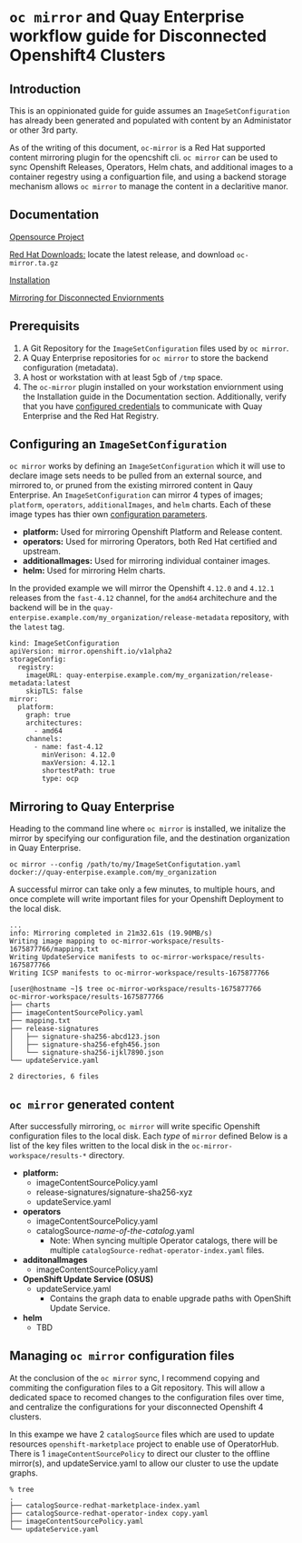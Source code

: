 # `oc mirror` and Quay Enterprise workflow guide for Disconnected Openshift4 Clusters

## Introduction
This is an oppinionated guide for  guide assumes an `ImageSetConfiguration` has already been generated and populated with content by an Administator or other 3rd party. 

As of the writing of this document, `oc-mirror` is a Red Hat supported content mirroring plugin for the opencshift cli.  `oc mirror` can be used to sync Openshift Releases, Operators, Helm chats, and additional images to a container regestry using a configuartion file, and using a backend storage mechanism allows `oc mirror` to manage the content in a declaritive manor.


## Documentation 

[Opensource Project](https://github.com/openshift/oc-mirror)

[Red Hat Downloads:](https://mirror.openshift.com/pub/openshift-v4/clients/ocp/) locate the latest release, and download `oc-mirror.ta.gz`

[Installation](https://docs.openshift.com/container-platform/4.12/installing/disconnected_install/installing-mirroring-disconnected.html#installation-oc-mirror-installing-plugin_installing-mirroring-disconnected)

[Mirroring for Disconnected Enviornments](https://docs.openshift.com/container-platform/4.12/installing/disconnected_install/installing-mirroring-disconnected.html)

## Prerequisits
1. A Git Repository for the `ImageSetConfiguration` files used by `oc mirror`.
2. A Quay Enterprise repositories for `oc mirror` to store the backend configuration (metadata).
3. A host or workstation with at least 5gb of `/tmp` space.
4. The `oc-mirror` plugin installed on your workstation enviornment using the Installation guide in the Documentation section.  Additionally, verify that you have [configured credentials](https://docs.openshift.com/container-platform/4.12/installing/disconnected_install/installing-mirroring-disconnected.html#installation-adding-registry-pull-secret_installing-mirroring-disconnected) to communicate with Quay Enterprise and the Red Hat Registry.

## Configuring an `ImageSetConfiguration`
`oc mirror` works by defining an `ImageSetConfiguration` which it will use to declare image sets needs to be pulled from an external source, and mirrored to, or pruned from the existing mirrored content in Qauy Enterprise.  An `ImageSetConfiguration` can mirror 4 types of images; `platform`, `operators`, `additionalImages`, and `helm` charts. Each of these image types has thier own [configuration parameters](https://docs.openshift.com/container-platform/4.12/installing/disconnected_install/installing-mirroring-disconnected.html#oc-mirror-imageset-config-params_installing-mirroring-disconnected).

- **platform:** Used for mirroring Openshift Platform and Release content.
- **operators:** Used for mirroring Operators, both Red Hat certified and upstream.
- **additionalImages:** Used for mirroring individual container images.
- **helm:** Used for mirroring Helm charts.

In the provided example we will mirror the Openshift `4.12.0` and `4.12.1` releases from the `fast-4.12` channel, for the `amd64` architechure and the backend will be in the `quay-enterpise.example.com/my_organization/release-metadata` repository, with the `latest` tag. 

```
kind: ImageSetConfiguration
apiVersion: mirror.openshift.io/v1alpha2                                                    
storageConfig:                                                      
  registry:
    imageURL: quay-enterpise.example.com/my_organization/release-metadata:latest                 
    skipTLS: false
mirror:
  platform:
    graph: true                                                     
    architectures:
      - amd64
    channels:
      - name: fast-4.12                                            
        minVerison: 4.12.0
        maxVersion: 4.12.1
        shortestPath: true
        type: ocp
```

## Mirroring to Quay Enterprise
Heading to the command line where `oc mirror` is installed, we initalize the mirror by specifying our configuration file, and the destination organization in Quay Enterprise.
```
oc mirror --config /path/to/my/ImageSetConfigutation.yaml docker://quay-enterpise.example.com/my_organization
```
A successful mirror can take only a few minutes, to multiple hours, and once complete will write important files for your Openshift Deployment to the local disk.

```
...
info: Mirroring completed in 21m32.61s (19.90MB/s)
Writing image mapping to oc-mirror-workspace/results-1675877766/mapping.txt
Writing UpdateService manifests to oc-mirror-workspace/results-1675877766
Writing ICSP manifests to oc-mirror-workspace/results-1675877766

[user@hostname ~]$ tree oc-mirror-workspace/results-1675877766
oc-mirror-workspace/results-1675877766
├── charts
├── imageContentSourcePolicy.yaml
├── mapping.txt
├── release-signatures
│   ├── signature-sha256-abcd123.json
│   ├── signature-sha256-efgh456.json
│   └── signature-sha256-ijkl7890.json
└── updateService.yaml

2 directories, 6 files
```

## `oc mirror` generated content
After successfully mirroring, `oc mirror` will write specific Openshift configuration files to the local disk.  Each *type* of `mirror` defined  Below is a list of the key files written to the local disk in the `oc-mirror-workspace/results-*` directory.

- **platform:**
  - imageContentSourcePolicy.yaml
  - release-signatures/signature-sha256-xyz
  - updateService.yaml
- **operators**
  - imageContentSourcePolicy.yaml
  - catalogSource-*name-of-the-catalog*.yaml
    - Note: When syncing multiple Operator catalogs, there will be multiple `catalogSource-redhat-operator-index.yaml` files.
- **additonalImages**
  - imageContentSourcePolicy.yaml
- **OpenShift Update Service (OSUS)**
  - updateService.yaml
    - Contains the graph data to enable upgrade paths with OpenShift Update Service.
- **helm**
  - TBD

## Managing `oc mirror` configuration files
At the conclusion of the `oc mirror` sync, I recommend copying and commiting the configuration files to a Git repository.  This will allow a dedicated space to recomed changes to the configuration files over time, and centralize the configurations for your disconnected Openshift 4 clusters.

In this exampe we have 2 `catalogSource` files which are used to update resources `openshift-marketplace` project to enable use of OperatorHub. There is 1 `imageContentSourcePolicy` to direct our cluster to the offline mirror(s), and updateService.yaml to allow our cluster to use the update graphs.

```
% tree
.
├── catalogSource-redhat-marketplace-index.yaml
├── catalogSource-redhat-operator-index copy.yaml
├── imageContentSourcePolicy.yaml
└── updateService.yaml
```
